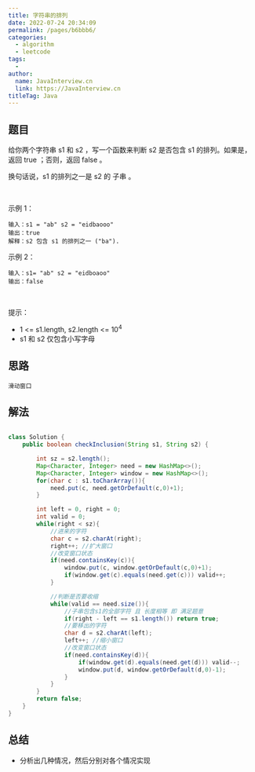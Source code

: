 ```yaml
---
title: 字符串的排列
date: 2022-07-24 20:34:09
permalink: /pages/b6bbb6/
categories:
  - algorithm
  - leetcode
tags:
  - 
author: 
  name: JavaInterview.cn
  link: https://JavaInterview.cn
titleTag: Java
---
```


## 题目
给你两个字符串 s1 和 s2 ，写一个函数来判断 s2 是否包含 s1 的排列。如果是，返回 true ；否则，返回 false 。

换句话说，s1 的排列之一是 s2 的 子串 。

 

示例 1：

    输入：s1 = "ab" s2 = "eidbaooo"
    输出：true
    解释：s2 包含 s1 的排列之一 ("ba").
示例 2：

    输入：s1= "ab" s2 = "eidboaoo"
    输出：false
 

提示：

- 1 <= s1.length, s2.length <= 10<sup>4</sup>
- s1 和 s2 仅包含小写字母


## 思路

    滑动窗口

## 解法
```java

class Solution {
    public boolean checkInclusion(String s1, String s2) {

        int sz = s2.length();
        Map<Character, Integer> need = new HashMap<>();
        Map<Character, Integer> window = new HashMap<>();
        for(char c : s1.toCharArray()){
            need.put(c, need.getOrDefault(c,0)+1);
        }

        int left = 0, right = 0;
        int valid = 0;
        while(right < sz){
            //进来的字符
            char c = s2.charAt(right);
            right++; //扩大窗口
            //改变窗口状态
            if(need.containsKey(c)){
                window.put(c, window.getOrDefault(c,0)+1);
                if(window.get(c).equals(need.get(c))) valid++;
            }

            //判断是否要收缩
            while(valid == need.size()){
                //子串包含s1的全部字符 且 长度相等 即 满足题意
                if(right - left == s1.length()) return true;
                //要移出的字符
                char d = s2.charAt(left);
                left++; //缩小窗口
                //改变窗口状态
                if(need.containsKey(d)){
                    if(window.get(d).equals(need.get(d))) valid--;
                    window.put(d, window.getOrDefault(d,0)-1);
                }
            }
        }
        return false;
    }
}
```

## 总结

- 分析出几种情况，然后分别对各个情况实现 

